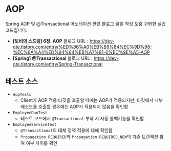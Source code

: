 # AOP

Spring AOP 및 @Transactional 어노테이션 관련 블로그 글을 작성 도중 구현한 실습 코드입니다.

- **[토비의 스프링] 6장. AOP** 블로그  URL : https://dev-ote.tistory.com/entry/%ED%86%A0%EB%B9%84%EC%9D%98-%EC%8A%A4%ED%94%84%EB%A7%81-6%EC%9E%A5-AOP
- **[Spring] @Transactional** 블로그 URL  : https://dev-ote.tistory.com/entry/Spring-Transactional



## 테스트 소스

- `AopTests`
  - Client가 AOP 적용 타깃을 호출할 때에는 AOP가 적용되지만, 타깃에서 내부 메소드를 호출할 경우에는 AOP가 적용되지 않음을 확인함
- `EmployeeDaoTest`
  - 테스트 코드에서 `@Transactional` 부착 시 자동 롤백기능을 확인함
- `EmployeeServiceTest`
  - `@Transactional`의 대체 정책 적용에 대해 확인함
  - `Propagation.REQUIRED`와 `Propagation.REQUIRES_NEW`의 기존 트랜잭션 참여 여부 차이를 확인

